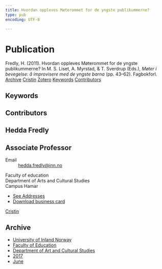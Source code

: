 ```yaml
---
title: Hvordan oppleves Møterommet for de yngste publikummerne?
type: pub
encoding: UTF-8

---
```

<h1>Publication</h1>
<article id="csl-bib-container-DW9U96TB" class="csl-bib-container">
  <div class="csl-bib-body"> <div class="csl-entry">Fredly, H. (2011). Hvordan oppleves Møterommet for de yngste publikummerne? In M. S. Liset, A. Myrstad, &#38; T. Sverdrup (Eds.), <i>Møter i bevegelse: å improvisere med de yngste barna</i> (pp. 43–62). Fagbokforl.</div> </div>
  <div class="csl-bib-buttons">
    <a href="#taxonomy-article-DW9U96TB" alt="archive" class="csl-bib-button">Archive</a>
    <a href="https://app.cristin.no/results/show.jsf?id=1478899" alt="Cristin" class="csl-bib-button">Cristin</a>
    <a href="http://zotero.org/groups/5881554/items/DW9U96TB" alt="Zotero" class="csl-bib-button">Zotero</a>
    <a href="#keywords-article-DW9U96TB" alt="keywords" class="csl-bib-button">Keywords</a>
    <a href="#contributors-article-DW9U96TB" alt="contributors" class="csl-bib-button">Contributors</a>
  </div>
  <div id="csl-bib-meta-container-DW9U96TB"></div>
</article>
<div id="csl-bib-meta-DW9U96TB" class="csl-bib-meta">
  <article id="keywords-article-DW9U96TB" class="keywords-article">
    <h1>Keywords</h1>
    
  </article>
  <article id="contributors-article-DW9U96TB" class="contributors-article">
    <h1>Contributors</h1>
    <div class="personas"> <div class="vrtx-hinn-person-card"> <div class="photo"> <i class="lar la-user-circle missing-person"></i> </div> <div class="info"> <hgroup><h1>Hedda Fredly</h1> <h2>Associate Professor</h2> </hgroup><dl> <dt>Email</dt> <dd> <a href="mailto:hedda.fredly@inn.no">hedda.fredly@inn.no</a> </dd> </dl> <p> Faculty of education<br> Department of Arts and Cultural Studies<br> Campus Hamar </p> <ul class="vrtx-hinn-links"> <li><a href="https://www.inn.no/english/find-an-employee/hedda-fredly.html#vrtx-hinn-addresses">See Addresses</a></li> <li><a href="https://www.inn.no/english/find-an-employee/hedda-fredly.html?vrtx=vcf">Download business card</a></li> </ul> </div> </div> <a href="https://app.cristin.no/persons/show.jsf?id=862704" alt="Cristin URL" class="personas-cristin">Cristin</a> </div>
  </article>
  <article id="taxonomy-article-DW9U96TB" class="taxonomy-article">
    <h1>Archive</h1>
    <ul>
      <li><a href="{{< params subfolder >}}en/archive/?key=3DCRN523">University of Inland Norway</a></li>
      <li><a href="{{< params subfolder >}}en/archive/?key=WYNZA47F">Faculty of Education</a></li>
      <li><a href="{{< params subfolder >}}en/archive/?key=VBB2T4VJ">Department of Art and Cultural Studies</a></li>
      <li><a href="{{< params subfolder >}}en/archive/?key=5F26UTRK">2017</a></li>
      <li><a href="{{< params subfolder >}}en/archive/?key=E3I7RW7G">June</a></li>
    </ul>
  </article>
</div>
